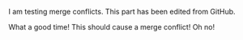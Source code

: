 I am testing merge conflicts. This part has been edited from GitHub.

What a good time! This should cause a merge conflict! Oh no!
